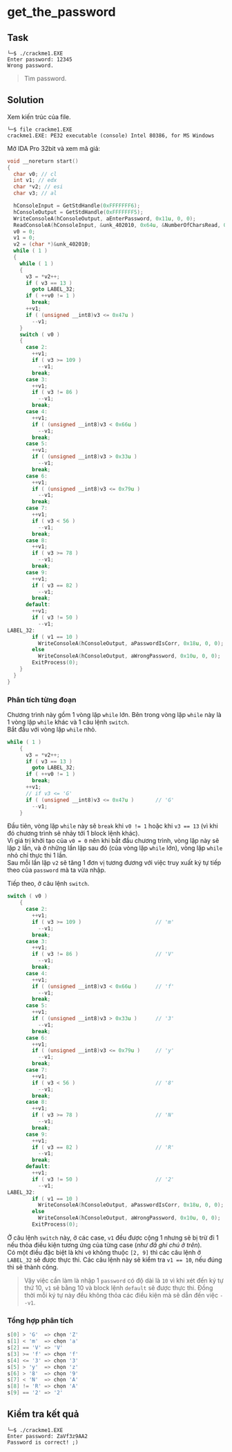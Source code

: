 # get_the_password
## Task
```
└─$ ./crackme1.EXE
Enter password: 12345
Wrong password.
```
> Tìm password.  

## Solution
Xem kiến trúc của file.
```
└─$ file crackme1.EXE
crackme1.EXE: PE32 executable (console) Intel 80386, for MS Windows
```  

Mở IDA Pro 32bit và xem mã giả:  
```c
void __noreturn start()
{
  char v0; // cl
  int v1; // edx
  char *v2; // esi
  char v3; // al

  hConsoleInput = GetStdHandle(0xFFFFFFF6);
  hConsoleOutput = GetStdHandle(0xFFFFFFF5);
  WriteConsoleA(hConsoleOutput, aEnterPassword, 0x11u, 0, 0);
  ReadConsoleA(hConsoleInput, &unk_402010, 0x64u, &NumberOfCharsRead, 0);
  v0 = 0;
  v1 = 0;
  v2 = (char *)&unk_402010;
  while ( 1 )
  {
    while ( 1 )
    {
      v3 = *v2++;
      if ( v3 == 13 )
        goto LABEL_32;
      if ( ++v0 != 1 )
        break;
      ++v1;
      if ( (unsigned __int8)v3 <= 0x47u )
        --v1;
    }
    switch ( v0 )
    {
      case 2:
        ++v1;
        if ( v3 >= 109 )
          --v1;
        break;
      case 3:
        ++v1;
        if ( v3 != 86 )
          --v1;
        break;
      case 4:
        ++v1;
        if ( (unsigned __int8)v3 < 0x66u )
          --v1;
        break;
      case 5:
        ++v1;
        if ( (unsigned __int8)v3 > 0x33u )
          --v1;
        break;
      case 6:
        ++v1;
        if ( (unsigned __int8)v3 <= 0x79u )
          --v1;
        break;
      case 7:
        ++v1;
        if ( v3 < 56 )
          --v1;
        break;
      case 8:
        ++v1;
        if ( v3 >= 78 )
          --v1;
        break;
      case 9:
        ++v1;
        if ( v3 == 82 )
          --v1;
        break;
      default:
        ++v1;
        if ( v3 != 50 )
          --v1;
LABEL_32:
        if ( v1 == 10 )
          WriteConsoleA(hConsoleOutput, aPasswordIsCorr, 0x18u, 0, 0);
        else
          WriteConsoleA(hConsoleOutput, aWrongPassword, 0x10u, 0, 0);
        ExitProcess(0);
    }
  }
}
```  
### Phân tích từng đoạn
Chương trình này gồm 1 vòng lặp `while` lớn. Bên trong vòng lặp `while` này là 1 vòng lặp `while` khác và 1 câu lệnh `switch`.  
Bắt đầu với vòng lặp `while` nhỏ.  
```c
while ( 1 )
    {
      v3 = *v2++;
      if ( v3 == 13 )
        goto LABEL_32;
      if ( ++v0 != 1 )
        break;
      ++v1;
      // if v3 <= 'G'
      if ( (unsigned __int8)v3 <= 0x47u )       // 'G'
        --v1;
    }
```  

Đầu tiên, vòng lặp `while` này sẽ `break` khi `v0 != 1` hoặc khi `v3 == 13` (vì khi đó chương trình sẽ nhảy tới 1 block lệnh khác).  
Vì giá trị khởi tạo của `v0 = 0` nên khi bắt đầu chương trình, vòng lặp này sẽ lặp `2` lần, và ở những lần lặp sau đó (của vòng lặp `while` lớn), vòng lặp `while` nhỏ chỉ thực thi 1 lần.  
Sau mỗi lần lặp `v2` sẽ tăng 1 đơn vị tương đương với việc truy xuất ký tự tiếp theo của `password` mà ta vừa nhập.  

Tiếp theo, ở câu lệnh `switch`.  
```cc
switch ( v0 )
    {
      case 2:
        ++v1;
        if ( v3 >= 109 )                        // 'm'
          --v1;
        break;
      case 3:
        ++v1;
        if ( v3 != 86 )                         // 'V'
          --v1;
        break;
      case 4:
        ++v1;
        if ( (unsigned __int8)v3 < 0x66u )      // 'f'
          --v1;
        break;
      case 5:
        ++v1;
        if ( (unsigned __int8)v3 > 0x33u )      // '3'
          --v1;
        break;
      case 6:
        ++v1;
        if ( (unsigned __int8)v3 <= 0x79u )     // 'y'
          --v1;
        break;
      case 7:
        ++v1;
        if ( v3 < 56 )                          // '8'
          --v1;
        break;
      case 8:
        ++v1;
        if ( v3 >= 78 )                         // 'N'
          --v1;
        break;
      case 9:
        ++v1;
        if ( v3 == 82 )                         // 'R'
          --v1;
        break;
      default:
        ++v1;
        if ( v3 != 50 )                         // '2'
          --v1;
LABEL_32:
        if ( v1 == 10 )
          WriteConsoleA(hConsoleOutput, aPasswordIsCorr, 0x18u, 0, 0);
        else
          WriteConsoleA(hConsoleOutput, aWrongPassword, 0x10u, 0, 0);
        ExitProcess(0);
```

Ở câu lệnh `switch` này, ở các case, `v1` đều được cộng 1 nhưng sẽ bị trừ đi 1 nếu thỏa điều kiện tương ứng của từng case (*như đã ghi chú ở trên*).  
Có một điều đặc biệt là khi `v0` không thuộc `[2, 9]` thì các câu lệnh ở `LABEL_32` sẽ được thực thi. Các câu lệnh này sẽ kiểm tra `v1 == 10`, nếu đúng thì sẽ thành công.
> Vậy việc cần làm là nhập 1 `password` có độ dài là `10` vì khi xét đến ký tự thứ 10, `v1` sẽ bằng 10 và block lệnh `default` sẽ được thực thi. Đồng thời mỗi ký tự này đều không thỏa các điều kiện mà sẽ dẫn đến việc `--v1`.  

### Tổng hợp phân tích
```c
s[0] > 'G'  => chọn 'Z'
s[1] < 'm'  => chọn 'a'
s[2] == 'V' => 'V'
s[3] >= 'f' => chọn 'f'
s[4] <= '3' => chọn '3'
s[5] > 'y'  => chọn 'z'
s[6] > '8'  => chọn '9'
s[7] < 'N'  => chọn 'A'
s[8] != 'R' => chọn 'A'
s[9] == '2' => '2'
```

## Kiểm tra kết quả
```
└─$ ./crackme1.EXE
Enter password: ZaVf3z9AA2
Password is correct! ;)
```
